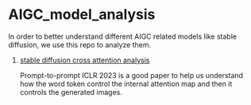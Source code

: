 # AIGC_model_analysis


In order to better understand different AIGC related models like stable diffusion, we use this repo to analyze them.


 
1. [stable diffusion cross attention analysis](https://github.com/cloudwishper/AIGC_model_analysis/tree/main/stable_diffusion_cross_attention)

    Prompt-to-prompt ICLR 2023 is a good paper to help us understand how the word token control the internal attention map and then it controls the generated images.


